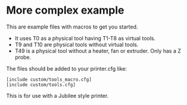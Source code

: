 # More complex example

This are  example files with macros to get you started.
* It uses T0 as a physical tool having T1-T8 as virtual tools.
* T9 and T10 are physical tools without virtual tools.
* T49 is a physical tool without a heater, fan or extruder. Only has a Z probe.

The files should be added to your printer.cfg like:

```
[include custom/tools_macro.cfg]
[include custom/tools.cfg]
```

This is for use with a Jubilee style printer.
